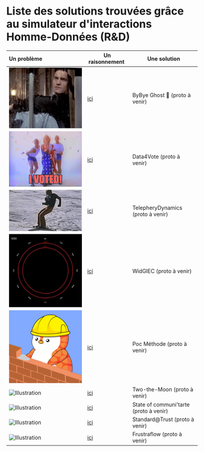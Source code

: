 # Liste des solutions trouvées grâce au simulateur d'interactions Homme-Données (R&D)



| Un problème | Un raisonnement&nbsp; | Une solution |
|:------------|----------------------|-------------|
|     ![Illustration](https://github.com/datactivist/hdi_solution/raw/main/images/alone.gif)        |     [ici](https://datactivist.coop/hdi_solution/ByBye%20Ghost%20%F0%9F%91%BB.html)                  |     ByBye Ghost 👻 (proto à venir)         |
|       ![Illustration](https://github.com/datactivist/hdi_solution/raw/main/images/vote.gif)      |       [ici](https://datactivist.coop/hdi_solution/Vote4Data🗳%EF%B8%8F.html)                |           Data4Vote (proto à venir)   |
|        ![Illustration](https://github.com/datactivist/hdi_solution/raw/main/images/telepheric.gif)     |          [ici](https://datactivist.coop/hdi_solution/TelepheryDynamics.html)             |          TelepheryDynamics (proto à venir)    |
|      ![Illustration](https://github.com/datactivist/hdi_solution/raw/main/images/giec_data.gif)       |         [ici](https://giec-data-to-people-gem.vercel.app/)              |       WidGIEC (proto à venir)       |
|      ![Illustration](https://github.com/datactivist/hdi_solution/raw/main/images/poc.gif)       |        [ici](https://datactivist.coop/hdi_solution/poc_method.html)               |         Poc Méthode (proto à venir)     |  
| ![Illustration](https://media.giphy.com/media/RHInHY2dInc6uMI2ET/giphy.gif)  | [ici](https://datactivist.coop/hdi_solution/two-moon.html)  |  Two-the-Moon (proto à venir) |
| ![Illustration](https://media.giphy.com/media/EBId5v0YNRyPGHytLK/giphy.gif) | [ici](https://datactivist.coop/hdi_solution/state_of_communitarte.html) | State of communi'tarte (proto à venir) |
| ![Illustration](https://media.giphy.com/media/l36kU80xPf0ojG0Erg/giphy.gif) | [ici](https://datactivist.coop/hdi_solution/standard_trust.html) | Standard@Trust (proto à venir) |
| ![Illustration](https://media.giphy.com/media/gp3aS4doWX6OYSuOI8/giphy.gif) | [ici](https://datactivist.coop/hdi_solution/Frustraflow.html) | Frustraflow (proto à venir) |





